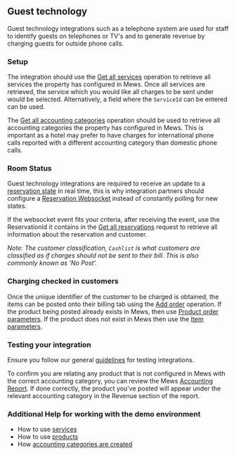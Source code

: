 ## Guest technology

Guest technology integrations such as a telephone system are used for staff to identify guests on telephones or TV's and to generate revenue by charging guests for outside phone calls.

### Setup

The integration should use the [Get all services](../operations/services.md#get-all-services) operation to retrieve all services the property has configured in Mews. Once all services are retrieved, the service which you would like all charges to be sent under would be selected. Alternatively, a field where the `ServiceId` can be entered can be used.

The [Get all accounting categories](../operations/finance.md#get-all-accounting-categories) operation should be used to retrieve all accounting categories the property has configured in Mews. This is important as a hotel may prefer to have charges for international phone calls reported with a different accounting category than domestic phone calls.

### Room Status

Guest technology integrations are required to receive an update to a [reservation state](../operations/reservations.md#reservation-state) in real time, this is why integration partners should configure a [Reservation Websocket](../websockets.md#reservation-event) instead of constantly polling for new states.

If the websocket event fits your criteria, after receiving the event, use the ReservationId it contains in the [Get all reservations](../operations/reservations.md#get-all-reservations) request to retrieve all information about the reservation and customer.

*Note: The customer classification, `Cashlist` is what customers are classified as if charges should not be sent to their bill. This is also commonly known as ‘No Post’.*

### Charging checked in customers

Once the unique identifier of the customer to be charged is obtained, the items can be posted onto their billing tab using the [Add order](../operations/services.md#add-order) operation. If the product being posted already exists in Mews, then use [Product order parameters](../operations/services.md#product-order-parameters). If the product does not exist in Mews then use the [Item parameters](../operations/services.md#item-parameters). 

### Testing your integration

Ensure you follow our general [guidelines](../guidelines.md) for testing integrations.

To confirm you are relating any product that is not configured in Mews with the correct accounting category, you can review the Mews [Accounting Report](https://intercom.help/mews-systems/en/articles/4245918-accounting-report). If done correctly, the product you've posted will appear under the relevant accounting category in the Revenue section of the report.

### Additional Help for working with the demo environment

- How to use [services](https://intercom.help/mews-systems/en/articles/4244364-understanding-services) 
- How to use [products](https://intercom.help/mews-systems/en/articles/4244370-create-or-delete-a-product)
- How [accounting categories are created](https://intercom.help/mews-systems/en/articles/4244319-create-an-accounting-category)
